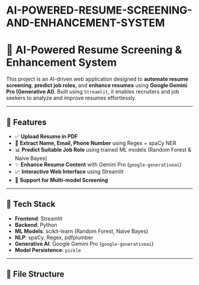 # AI-POWERED-RESUME-SCREENING-AND-ENHANCEMENT-SYSTEM
# 🤖 AI-Powered Resume Screening & Enhancement System

This project is an AI-driven web application designed to **automate resume screening**, **predict job roles**, and **enhance resumes** using **Google Gemini Pro (Generative AI)**. Built using `Streamlit`, it enables recruiters and job seekers to analyze and improve resumes effortlessly.

---

## 🚀 Features

- ✅ **Upload Resume in PDF**
- 🧠 **Extract Name, Email, Phone Number** using Regex + spaCy NER
- 📊 **Predict Suitable Job Role** using trained ML models (Random Forest & Naive Bayes)
- ✨ **Enhance Resume Content** with Gemini Pro (`google-generativeai`)
- 📈 **Interactive Web Interface** using Streamlit
- 🧠 **Support for Multi-model Screening**

---

## 🧩 Tech Stack

- **Frontend**: Streamlit
- **Backend**: Python
- **ML Models**: scikit-learn (Random Forest, Naive Bayes)
- **NLP**: spaCy, Regex, pdfplumber
- **Generative AI**: Google Gemini Pro (`google-generativeai`)
- **Model Persistence**: `pickle`

---

## 📂 File Structure

